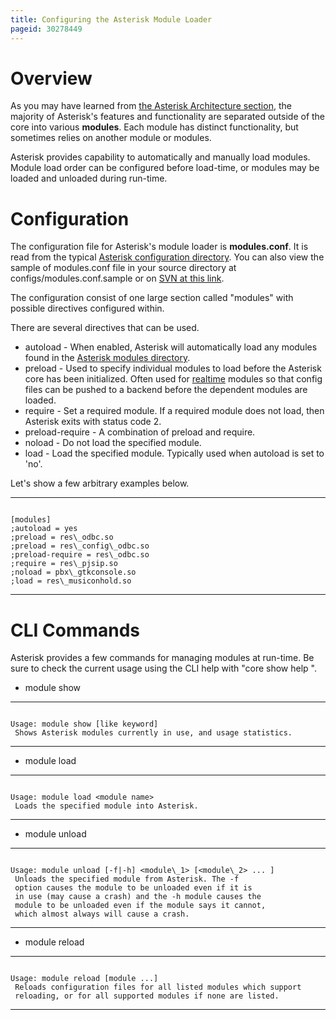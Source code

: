```yaml
---
title: Configuring the Asterisk Module Loader
pageid: 30278449
---
```


Overview
========

As you may have learned from [the Asterisk Architecture section](/Fundamentals/Asterisk-Architecture/Asterisk-Architecture-The-Big-Picture), the majority of Asterisk's features and functionality are separated outside of the core into various **modules**. Each module has distinct functionality, but sometimes relies on another module or modules.

Asterisk provides capability to automatically and manually load modules. Module load order can be configured before load-time, or modules may be loaded and unloaded during run-time.

Configuration
=============

The configuration file for Asterisk's module loader is **modules.conf**. It is read from the typical [Asterisk configuration directory](/Fundamentals/Directory-and-File-Structure). You can also view the sample of modules.conf file in your source directory at configs/modules.conf.sample or on [SVN at this link](http://svnview.digium.com/svn/asterisk/trunk/configs/samples/modules.conf.sample?view=markup).

The configuration consist of one large section called "modules" with possible directives configured within.

There are several directives that can be used.

* autoload - When enabled, Asterisk will automatically load any modules found in the [Asterisk modules directory](/Fundamentals/Directory-and-File-Structure).
* preload - Used to specify individual modules to load before the Asterisk core has been initialized. Often used for [realtime](/Realtime-Database-Configuration) modules so that config files can be pushed to a backend before the dependent modules are loaded.
* require - Set a required module. If a required module does not load, then Asterisk exits with status code 2.
* preload-require - A combination of preload and require.
* noload - Do not load the specified module.
* load - Load the specified module. Typically used when autoload is set to 'no'.

Let's show a few arbitrary examples below.




---

  
  


```

[modules]
;autoload = yes
;preload = res\_odbc.so
;preload = res\_config\_odbc.so
;preload-require = res\_odbc.so
;require = res\_pjsip.so
;noload = pbx\_gtkconsole.so
;load = res\_musiconhold.so

```



---


CLI Commands
============

Asterisk provides a few commands for managing modules at run-time. Be sure to check the current usage using the CLI help with "core show help <command>".

* module show




---

  
  


```

Usage: module show [like keyword]
 Shows Asterisk modules currently in use, and usage statistics.

```



---
* module load




---

  
  


```

Usage: module load <module name>
 Loads the specified module into Asterisk.

```



---
* module unload




---

  
  


```

Usage: module unload [-f|-h] <module\_1> [<module\_2> ... ]
 Unloads the specified module from Asterisk. The -f
 option causes the module to be unloaded even if it is
 in use (may cause a crash) and the -h module causes the
 module to be unloaded even if the module says it cannot, 
 which almost always will cause a crash.

```



---
* module reload




---

  
  


```

Usage: module reload [module ...]
 Reloads configuration files for all listed modules which support
 reloading, or for all supported modules if none are listed.

```



---

 

